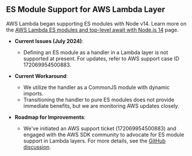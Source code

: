 ## ES Module Support for AWS Lambda Layer

AWS Lambda began supporting ES modules with Node v14. Learn more on the [AWS Lambda ES modules and top-level await with Node.js 14](https://aws.amazon.com/about-aws/whats-new/2022/01/aws-lambda-es-modules-top-level-await-node-js-14/) page.

- **Current Issues (July 2024)**:
  - Defining an ES module as a handler in a Lambda layer is not supported at present. For updates, refer to AWS support case ID 172069954500883.

- **Current Workaround**:
  - We utilize the handler as a CommonJS module with dynamic imports.
  - Transitioning the handler to pure ES modules does not provide immediate benefits, but we are monitoring AWS updates closely.

- **Roadmap for Improvements**:
  - We've initiated an AWS support ticket (172069954500883) and engaged with the AWS SDK community to advocate for ES module support in Lambda layers. For more details, see the [GitHub discussion](https://github.com/aws/aws-sdk-js/discussions/4651).